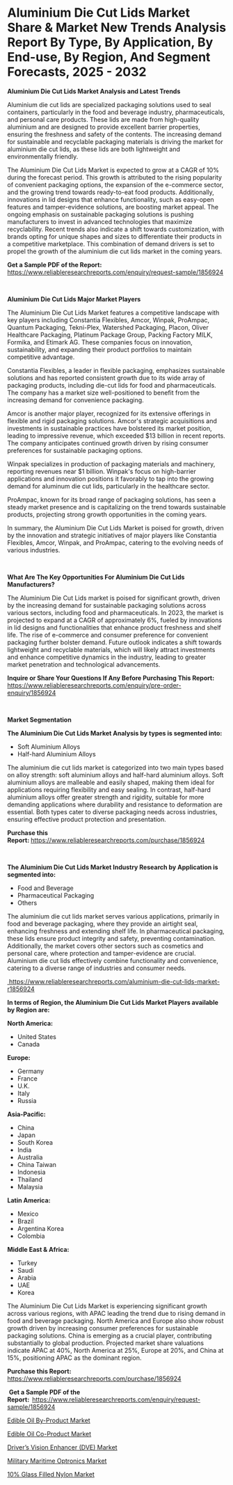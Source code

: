 <p><h1>Aluminium Die Cut Lids Market Share & Market New Trends Analysis Report By Type, By Application, By End-use, By Region, And Segment Forecasts, 2025 - 2032</h1></p><p><strong>Aluminium Die Cut Lids Market Analysis and Latest Trends</strong></p>
<p><p>Aluminium die cut lids are specialized packaging solutions used to seal containers, particularly in the food and beverage industry, pharmaceuticals, and personal care products. These lids are made from high-quality aluminium and are designed to provide excellent barrier properties, ensuring the freshness and safety of the contents. The increasing demand for sustainable and recyclable packaging materials is driving the market for aluminium die cut lids, as these lids are both lightweight and environmentally friendly.</p><p>The Aluminium Die Cut Lids Market is expected to grow at a CAGR of 10% during the forecast period. This growth is attributed to the rising popularity of convenient packaging options, the expansion of the e-commerce sector, and the growing trend towards ready-to-eat food products. Additionally, innovations in lid designs that enhance functionality, such as easy-open features and tamper-evidence solutions, are boosting market appeal. The ongoing emphasis on sustainable packaging solutions is pushing manufacturers to invest in advanced technologies that maximize recyclability. Recent trends also indicate a shift towards customization, with brands opting for unique shapes and sizes to differentiate their products in a competitive marketplace. This combination of demand drivers is set to propel the growth of the aluminium die cut lids market in the coming years.</p></p>
<p><strong>Get a Sample PDF of the Report:&nbsp;</strong> <a href="https://www.reliableresearchreports.com/enquiry/request-sample/1856924?utm_campaign=115&utm_medium=2&utm_source=Github&utm_content=ia&utm_term=08012025&utm_id=aluminium-die-cut-lids">https://www.reliableresearchreports.com/enquiry/request-sample/1856924</a></p>
<p>&nbsp;</p>
<p><strong>Aluminium Die Cut Lids Major Market Players</strong></p>
<p><p>The Aluminium Die Cut Lids Market features a competitive landscape with key players including Constantia Flexibles, Amcor, Winpak, ProAmpac, Quantum Packaging, Tekni-Plex, Watershed Packaging, Placon, Oliver Healthcare Packaging, Platinum Package Group, Packing Factory MILK, Formika, and Etimark AG. These companies focus on innovation, sustainability, and expanding their product portfolios to maintain competitive advantage.</p><p>Constantia Flexibles, a leader in flexible packaging, emphasizes sustainable solutions and has reported consistent growth due to its wide array of packaging products, including die-cut lids for food and pharmaceuticals. The company has a market size well-positioned to benefit from the increasing demand for convenience packaging.</p><p>Amcor is another major player, recognized for its extensive offerings in flexible and rigid packaging solutions. Amcor's strategic acquisitions and investments in sustainable practices have bolstered its market position, leading to impressive revenue, which exceeded $13 billion in recent reports. The company anticipates continued growth driven by rising consumer preferences for sustainable packaging options.</p><p>Winpak specializes in production of packaging materials and machinery, reporting revenues near $1 billion. Winpak's focus on high-barrier applications and innovation positions it favorably to tap into the growing demand for aluminum die cut lids, particularly in the healthcare sector.</p><p>ProAmpac, known for its broad range of packaging solutions, has seen a steady market presence and is capitalizing on the trend towards sustainable products, projecting strong growth opportunities in the coming years. </p><p>In summary, the Aluminium Die Cut Lids Market is poised for growth, driven by the innovation and strategic initiatives of major players like Constantia Flexibles, Amcor, Winpak, and ProAmpac, catering to the evolving needs of various industries.</p></p>
<p>&nbsp;</p>
<p><strong>What Are The Key Opportunities For Aluminium Die Cut Lids Manufacturers?</strong></p>
<p><p>The Aluminium Die Cut Lids market is poised for significant growth, driven by the increasing demand for sustainable packaging solutions across various sectors, including food and pharmaceuticals. In 2023, the market is projected to expand at a CAGR of approximately 6%, fueled by innovations in lid designs and functionalities that enhance product freshness and shelf life. The rise of e-commerce and consumer preference for convenient packaging further bolster demand. Future outlook indicates a shift towards lightweight and recyclable materials, which will likely attract investments and enhance competitive dynamics in the industry, leading to greater market penetration and technological advancements.</p></p>
<p><strong>Inquire or Share Your Questions If Any Before Purchasing This Report:</strong> <a href="https://www.reliableresearchreports.com/enquiry/pre-order-enquiry/1856924?utm_campaign=115&utm_medium=2&utm_source=Github&utm_content=ia&utm_term=08012025&utm_id=aluminium-die-cut-lids">https://www.reliableresearchreports.com/enquiry/pre-order-enquiry/1856924</a></p>
<p>&nbsp;</p>
<p><strong>Market Segmentation</strong></p>
<p><strong>The Aluminium Die Cut Lids Market Analysis by types is segmented into:</strong></p>
<p><ul><li>Soft Aluminium Alloys</li><li>Half-hard Aluminium Alloys</li></ul></p>
<p><p>The aluminium die cut lids market is categorized into two main types based on alloy strength: soft aluminium alloys and half-hard aluminium alloys. Soft aluminium alloys are malleable and easily shaped, making them ideal for applications requiring flexibility and easy sealing. In contrast, half-hard aluminium alloys offer greater strength and rigidity, suitable for more demanding applications where durability and resistance to deformation are essential. Both types cater to diverse packaging needs across industries, ensuring effective product protection and presentation.</p></p>
<p><strong>Purchase this Report:&nbsp;</strong><a href="https://www.reliableresearchreports.com/purchase/1856924?utm_campaign=115&utm_medium=2&utm_source=Github&utm_content=ia&utm_term=08012025&utm_id=aluminium-die-cut-lids">https://www.reliableresearchreports.com/purchase/1856924</a></p>
<p>&nbsp;</p>
<p><strong>The Aluminium Die Cut Lids Market Industry Research by Application is segmented into:</strong></p>
<p><ul><li>Food and Beverage</li><li>Pharmaceutical Packaging</li><li>Others</li></ul></p>
<p><p>The aluminium die cut lids market serves various applications, primarily in food and beverage packaging, where they provide an airtight seal, enhancing freshness and extending shelf life. In pharmaceutical packaging, these lids ensure product integrity and safety, preventing contamination. Additionally, the market covers other sectors such as cosmetics and personal care, where protection and tamper-evidence are crucial. Aluminium die cut lids effectively combine functionality and convenience, catering to a diverse range of industries and consumer needs.</p></p>
<p><a href="https://www.reliableresearchreports.com/aluminium-die-cut-lids-market-r1856924?utm_campaign=115&utm_medium=2&utm_source=Github&utm_content=ia&utm_term=08012025&utm_id=aluminium-die-cut-lids">&nbsp;https://www.reliableresearchreports.com/aluminium-die-cut-lids-market-r1856924</a></p>
<p><strong>In terms of Region, the Aluminium Die Cut Lids Market Players available by Region are:</strong></p>
<p>
    <p> <strong> North America: </strong>
        <ul>
            <li>United States</li>
            <li>Canada</li>
        </ul>
        </p> 
    <p> <strong> Europe: </strong>
        <ul>
            <li>Germany</li>
            <li>France</li>
            <li>U.K.</li>
            <li>Italy</li>
            <li>Russia</li>
        </ul>
        </p> 
    <p> <strong> Asia-Pacific: </strong>
        <ul>
            <li>China</li>
            <li>Japan</li>
            <li>South Korea</li>
            <li>India</li>
            <li>Australia</li>
            <li>China Taiwan</li>
            <li>Indonesia</li>
            <li>Thailand</li>
            <li>Malaysia</li>
        </ul>
        </p> 
    <p> <strong> Latin America: </strong>
        <ul>
            <li>Mexico</li>
            <li>Brazil</li>
            <li>Argentina Korea</li>
            <li>Colombia</li>
        </ul>
        </p> 
    <p> <strong> Middle East & Africa: </strong>
        <ul>
            <li>Turkey</li>
            <li>Saudi</li>
            <li>Arabia</li>
            <li>UAE</li>
            <li>Korea</li>
        </ul>
    </p>
    </p>
<p><p>The Aluminium Die Cut Lids Market is experiencing significant growth across various regions, with APAC leading the trend due to rising demand in food and beverage packaging. North America and Europe also show robust growth driven by increasing consumer preferences for sustainable packaging solutions. China is emerging as a crucial player, contributing substantially to global production. Projected market share valuations indicate APAC at 40%, North America at 25%, Europe at 20%, and China at 15%, positioning APAC as the dominant region.</p></p>
<p><strong>Purchase this Report: </strong><a href="https://www.reliableresearchreports.com/purchase/1856924?utm_campaign=115&utm_medium=2&utm_source=Github&utm_content=ia&utm_term=08012025&utm_id=aluminium-die-cut-lids">https://www.reliableresearchreports.com/purchase/1856924</a></p>
<p>&nbsp;<strong>Get a Sample PDF of the Report:&nbsp;&nbsp;</strong><a href="https://www.reliableresearchreports.com/enquiry/request-sample/1856924?utm_campaign=115&utm_medium=2&utm_source=Github&utm_content=ia&utm_term=08012025&utm_id=aluminium-die-cut-lids">https://www.reliableresearchreports.com/enquiry/request-sample/1856924</a></p>
<p><strong></strong></p>
<p><p><a href="https://www.linkedin.com/pulse/global-edible-oil-by-product-marketprofits-competitive-strategiesmarket-cplic?utm_campaign=115&utm_medium=2&utm_source=Github&utm_content=ia&utm_term=08012025&utm_id=aluminium-die-cut-lids">Edible Oil By-Product Market</a></p><p><a href="https://www.linkedin.com/pulse/projecting-growth-edible-oil-co-product-market-insights-expected-umfec?utm_campaign=115&utm_medium=2&utm_source=Github&utm_content=ia&utm_term=08012025&utm_id=aluminium-die-cut-lids">Edible Oil Co-Product Market</a></p><p><a href="https://github.com/gerdabatiskzv9/Market-Research-Report-List-1/blob/main/drivers-vision-enhancer-dve-market.md?utm_campaign=115&utm_medium=2&utm_source=Github&utm_content=ia&utm_term=08012025&utm_id=aluminium-die-cut-lids">Driver’s Vision Enhancer (DVE) Market</a></p><p><a href="https://github.com/JakirUddin651/Market-Research-Report-List-1/blob/main/military-maritime-optronics-market.md?utm_campaign=115&utm_medium=2&utm_source=Github&utm_content=ia&utm_term=08012025&utm_id=aluminium-die-cut-lids">Military Maritime Optronics Market</a></p><p><a href="https://www.linkedin.com/pulse/projected-growth-10-glass-filled-nylon-market-size-cagr-xalbe?utm_campaign=115&utm_medium=2&utm_source=Github&utm_content=ia&utm_term=08012025&utm_id=aluminium-die-cut-lids">10% Glass Filled Nylon Market</a></p></p>